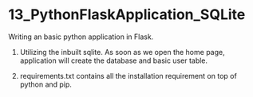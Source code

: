# 13_PythonFlaskApplication_SQLite

Writing an basic python application in Flask.

1) Utilizing the inbuilt sqlite. As soon as we open the home page, application will create the database and basic user table.

2) requirements.txt contains all the installation requirement on top of python and pip.



